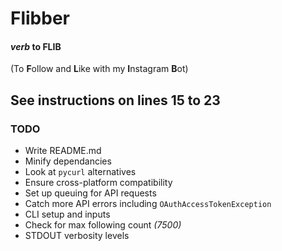 # Flibber

#### *verb* **to FLIB**
(To **F**ollow and **L**ike with my **I**nstagram **B**ot)

## See instructions on **lines 15 to 23**

### TODO
- Write README.md
- Minify dependancies
- Look at `pycurl` alternatives
- Ensure cross-platform compatibility
- Set up queuing for API requests
- Catch more API errors including `OAuthAccessTokenException`
- CLI setup and inputs
- Check for max following count *(7500)*
- STDOUT verbosity levels
